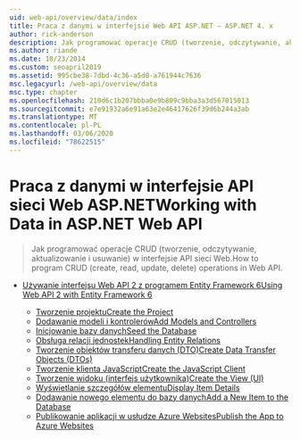 ```yaml
---
uid: web-api/overview/data/index
title: Praca z danymi w interfejsie Web API ASP.NET — ASP.NET 4. x
author: rick-anderson
description: Jak programować operacje CRUD (tworzenie, odczytywanie, aktualizowanie i usuwanie) w interfejsie Web API dla ASP.NET 4. x.
ms.author: riande
ms.date: 10/23/2014
ms.custom: seoapril2019
ms.assetid: 995cbe38-7dbd-4c36-a5d0-a761944c7636
msc.legacyurl: /web-api/overview/data
msc.type: chapter
ms.openlocfilehash: 210d6c1b207bbba0e9b809c9bba3a3d567015013
ms.sourcegitcommit: e7e91932a6e91a63e2e46417626f39d6b244a3ab
ms.translationtype: MT
ms.contentlocale: pl-PL
ms.lasthandoff: 03/06/2020
ms.locfileid: "78622515"
---
```

# <a name="working-with-data-in-aspnet-web-api"></a><span data-ttu-id="26dad-103">Praca z danymi w interfejsie API sieci Web ASP.NET</span><span class="sxs-lookup"><span data-stu-id="26dad-103">Working with Data in ASP.NET Web API</span></span>

> <span data-ttu-id="26dad-104">Jak programować operacje CRUD (tworzenie, odczytywanie, aktualizowanie i usuwanie) w interfejsie API sieci Web.</span><span class="sxs-lookup"><span data-stu-id="26dad-104">How to program CRUD (create, read, update, delete) operations in Web API.</span></span>

- [<span data-ttu-id="26dad-105">Używanie interfejsu Web API 2 z programem Entity Framework 6</span><span class="sxs-lookup"><span data-stu-id="26dad-105">Using Web API 2 with Entity Framework 6</span></span>](using-web-api-with-entity-framework/index.md)

    - [<span data-ttu-id="26dad-106">Tworzenie projektu</span><span class="sxs-lookup"><span data-stu-id="26dad-106">Create the Project</span></span>](using-web-api-with-entity-framework/part-1.md)
    - [<span data-ttu-id="26dad-107">Dodawanie modeli i kontrolerów</span><span class="sxs-lookup"><span data-stu-id="26dad-107">Add Models and Controllers</span></span>](using-web-api-with-entity-framework/part-2.md)
    - [<span data-ttu-id="26dad-108">Inicjowanie bazy danych</span><span class="sxs-lookup"><span data-stu-id="26dad-108">Seed the Database</span></span>](using-web-api-with-entity-framework/part-3.md)
    - [<span data-ttu-id="26dad-109">Obsługa relacji jednostek</span><span class="sxs-lookup"><span data-stu-id="26dad-109">Handling Entity Relations</span></span>](using-web-api-with-entity-framework/part-4.md)
    - [<span data-ttu-id="26dad-110">Tworzenie obiektów transferu danych (DTO)</span><span class="sxs-lookup"><span data-stu-id="26dad-110">Create Data Transfer Objects (DTOs)</span></span>](using-web-api-with-entity-framework/part-5.md)
    - [<span data-ttu-id="26dad-111">Tworzenie klienta JavaScript</span><span class="sxs-lookup"><span data-stu-id="26dad-111">Create the JavaScript Client</span></span>](using-web-api-with-entity-framework/part-6.md)
    - [<span data-ttu-id="26dad-112">Tworzenie widoku (interfejs użytkownika)</span><span class="sxs-lookup"><span data-stu-id="26dad-112">Create the View (UI)</span></span>](using-web-api-with-entity-framework/part-7.md)
    - [<span data-ttu-id="26dad-113">Wyświetlanie szczegółów elementu</span><span class="sxs-lookup"><span data-stu-id="26dad-113">Display Item Details</span></span>](using-web-api-with-entity-framework/part-8.md)
    - [<span data-ttu-id="26dad-114">Dodawanie nowego elementu do bazy danych</span><span class="sxs-lookup"><span data-stu-id="26dad-114">Add a New Item to the Database</span></span>](using-web-api-with-entity-framework/part-9.md)
    - [<span data-ttu-id="26dad-115">Publikowanie aplikacji w usłudze Azure Websites</span><span class="sxs-lookup"><span data-stu-id="26dad-115">Publish the App to Azure Websites</span></span>](using-web-api-with-entity-framework/part-10.md)
